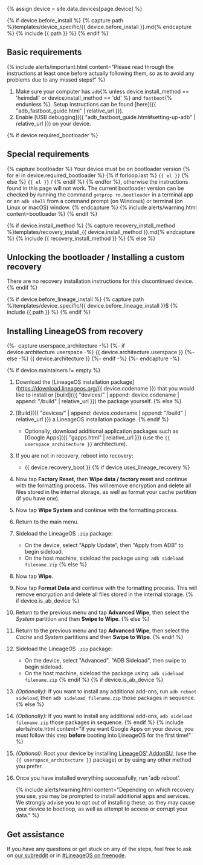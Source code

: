 {% assign device = site.data.devices[page.device] %}

{% if device.before_install %}
{% capture path %}templates/device_specific/{{ device.before_install }}.md{% endcapture %}
{% include {{ path }} %}
{% endif %}

## Basic requirements

{% include alerts/important.html content="Please read through the instructions at least once before actually following them, so as to avoid any problems due to any missed steps!" %}

1. Make sure your computer has `adb`{% unless device.install_method == 'heimdall' or device.install_method == 'dd' %} and `fastboot`{% endunless %}. Setup instructions can be found [here]({{ "adb_fastboot_guide.html" | relative_url }}).
2. Enable [USB debugging]({{ "adb_fastboot_guide.html#setting-up-adb" | relative_url }}) on your device.

{% if device.required_bootloader %}
## Special requirements

{% capture bootloader %}
Your device must be on bootloader version {% for el in device.required_bootloader %} {% if forloop.last %} `{{ el }}` {% else %} `{{ el }}` / {% endif %} {% endfor %}, otherwise the instructions found in this page will not work.
The current bootloader version can be checked by running the command `getprop ro.bootloader` in a terminal app or an `adb shell` from a command prompt (on Windows) or terminal (on Linux or macOS) window.
{% endcapture %}
{% include alerts/warning.html content=bootloader %}
{% endif %}

{% if device.install_method %}
{% capture recovery_install_method %}templates/recovery_install_{{ device.install_method }}.md{% endcapture %}
{% include {{ recovery_install_method }} %}
{% else %}
## Unlocking the bootloader / Installing a custom recovery

There are no recovery installation instructions for this discontinued device.
{% endif %}

{% if device.before_lineage_install %}
{% capture path %}templates/device_specific/{{ device.before_lineage_install }}$
{% include {{ path }} %}
{% endif %}

## Installing LineageOS from recovery

{%- capture userspace_architecture -%}
{%- if device.architecture.userspace -%}
{{ device.architecture.userspace }}
{%- else -%}
{{ device.architecture }}
{%- endif -%}
{%- endcapture -%}

{% if device.maintainers != empty %}
1. Download the [LineageOS installation package](https://download.lineageos.org/{{ device.codename }}) that you would like to install or [build]({{ "devices/" | append: device.codename | append: "/build" | relative_url }}) the package yourself.
{% else %}
1. [Build]({{ "devices/" | append: device.codename | append: "/build" | relative_url }}) a LineageOS installation package.
{% endif %}
    * Optionally, download additional application packages such as [Google Apps]({{ "gapps.html" | relative_url }}) (use the `{{ userspace_architecture }}` architecture).
2. If you are not in recovery, reboot into recovery:
    * {{ device.recovery_boot }}
{% if device.uses_lineage_recovery %}
3. Now tap **Factory Reset**, then **Wipe data / factory reset** and continue with the formatting process. This will remove encryption and delete all files stored in the internal storage, as well as format your cache partition (if you have one).
4. Now tap **Wipe System** and continue with the formatting process.
5. Return to the main menu.
6. Sideload the LineageOS `.zip` package:
    * On the device, select "Apply Update", then "Apply from ADB" to begin sideload.
    * On the host machine, sideload the package using: `adb sideload filename.zip`
{% else %}
3. Now tap **Wipe**.
4. Now tap **Format Data** and continue with the formatting process. This will remove encryption and delete all files stored in the internal storage.
{% if device.is_ab_device %}
5. Return to the previous menu and tap **Advanced Wipe**, then select the *System* partition and then **Swipe to Wipe**.
{% else %}
5. Return to the previous menu and tap **Advanced Wipe**, then select the *Cache* and *System* partitions and then **Swipe to Wipe**.
{% endif %}
6. Sideload the LineageOS `.zip` package:
    * On the device, select "Advanced", "ADB Sideload", then swipe to begin sideload.
    * On the host machine, sideload the package using: `adb sideload filename.zip`
{% endif %}
{% if device.is_ab_device %}
7. _(Optionally)_: If you want to install any additional add-ons, run `adb reboot sideload`, then `adb sideload filename.zip` those packages in sequence.
{% else %}
7. _(Optionally)_: If you want to install any additional add-ons, `adb sideload filename.zip` those packages in sequence.
{% endif %}
    {% include alerts/note.html content="If you want Google Apps on your device, you must follow this step **before** booting into LineageOS for the first time!" %}
8. _(Optional)_: Root your device by installing [LineageOS' AddonSU](https://download.lineageos.org/extras), (use the `{{ userspace_architecture }}` package) or by using any other method you prefer.
9. Once you have installed everything successfully, run 'adb reboot'.

    {% include alerts/warning.html content="Depending on which recovery you use, you may be prompted to install additional apps and services. We strongly advise you to opt out of installing these, as they may cause your device to bootloop, as well as attempt to access or corrupt your data." %}

## Get assistance

If you have any questions or get stuck on any of the steps, feel free to ask on [our subreddit](https://reddit.com/r/LineageOS) or in
[#LineageOS on freenode](https://webchat.freenode.net/?channels=LineageOS).
